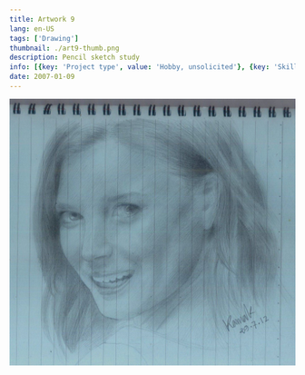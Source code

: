 ```yaml
---
title: Artwork 9
lang: en-US
tags: ['Drawing']
thumbnail: ./art9-thumb.png
description: Pencil sketch study
info: [{key: 'Project type', value: 'Hobby, unsolicited'}, {key: 'Skills', value: 'Pencil Sketch'}, {key: 'Media', value: 'Pencil Sketch'}]
date: 2007-01-09
---
```

![An image](/art9.jpg)